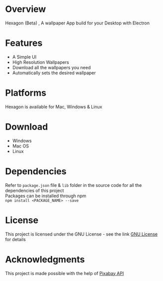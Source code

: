 # Overview
Hexagon (Beta) , A wallpaper App build for your Desktop with Electron <br>

# Features
<ul>
  <li>A Simple UI</li>
  <li>High Resolution Wallpapers</li>
  <li>Download all the wallpapers you need</li>
  <li>Automatically sets the desired wallpaper</li>
</ul>
  
# Platforms
Hexagon is available for Mac, Windows & Linux

# Download
<uL>
  <li>Windows</li>
  <li>Mac OS</li>
  <li>Linux</li>
</ul>

# Dependencies 
Refer to `package.json` file & `lib` folder in the source code for all the dependencies of this project<br>
Packages can be installed through npm<br>
`npm install <PACKAGE_NAME> --save`

# License 
This project is licensed under the GNU License - see the link <a href="https://github.com/sarthakkimtani/Hexagon-Electron-App/blob/master/LICENSE">GNU License</a> for details

# Acknowledgments
This project is made possible with the help of <a href="https://pixabay.com/api/docs/">Pixabay API</a>
